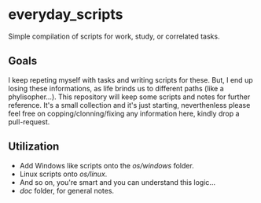 # everyday_scripts
Simple compilation of scripts for work, study, or correlated tasks.

## Goals
I keep repeting myself with tasks and writing scripts for these. But, I end up losing these informations, as life brinds us to different paths (like a phylisopher...).
This repository will keep some scripts and notes for further reference.
It's a small collection and it's just starting, neverthenless please feel free on copping/clonning/fixing any information here, kindly drop a pull-request.

## Utilization
- Add Windows like scripts onto the _os/windows_ folder.
- Linux scripts onto _os/linux_.
- And so on, you're smart and you can understand this logic...
- _doc_ folder, for general notes.
